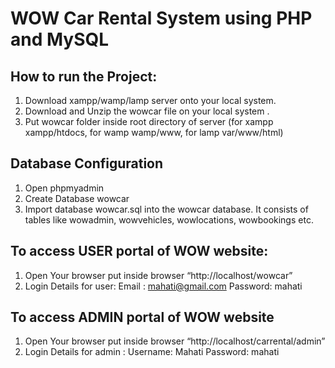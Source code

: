 # WOW Car Rental System using PHP and MySQL

## How to run the Project:
1. Download xampp/wamp/lamp server onto your local system.
2. Download and Unzip the wowcar file on your local system .
3. Put wowcar folder inside root directory of server (for xampp xampp/htdocs, for wamp wamp/www, for lamp var/www/html)

## Database Configuration

1. Open phpmyadmin
2. Create Database wowcar
3. Import database wowcar.sql into the wowcar database. It consists of tables like wowadmin, wowvehicles, wowlocations, wowbookings etc. 

## To access USER portal of WOW website:
1. Open Your browser put inside browser “http://localhost/wowcar”
2. Login Details for user:
  Email : mahati@gmail.com
  Password: mahati

## To access ADMIN portal of WOW website
1. Open Your browser put inside browser “http://localhost/carrental/admin”
2. Login Details for admin :
  Username: Mahati
  Password: mahati
